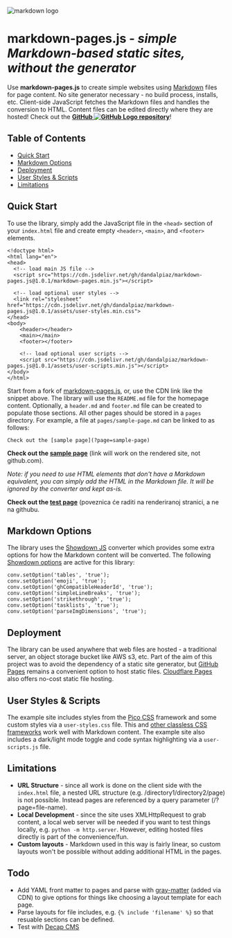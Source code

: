 
![markdown logo](assets/images/mdp.svg)

# markdown-pages.js - _simple Markdown-based static sites, without the generator_

Use **markdown-pages.js** to create simple websites using [Markdown](https://www.markdownguide.org/basic-syntax/) files for page content. No site generator necessary - no build process, installs, etc. Client-side JavaScript fetches the Markdown files and handles the conversion to HTML. Content files can be edited directly where they are hosted! Check out the **[GitHub ![GitHub Logo](assets/images/github.png) repository](https://github.com/dandalpiaz/markdown-pages)**!

## Table of Contents

- [Quick Start](#quick-start)
- [Markdown Options](#markdown-options)
- [Deployment](#deployment)
- [User Styles & Scripts](#user-styles--scripts)
- [Limitations](#limitations)

## Quick Start

To use the library, simply add the JavaScript file in the `<head>` section of your `index.html` file and create empty `<header>`, `<main>`, and `<footer>` elements.

```
<!doctype html>
<html lang="en">
<head>
  <!-- load main JS file -->
  <script src="https://cdn.jsdelivr.net/gh/dandalpiaz/markdown-pages.js@1.0.1/markdown-pages.min.js"></script>

  <!-- load optional user styles -->
  <link rel="stylesheet" href="https://cdn.jsdelivr.net/gh/dandalpiaz/markdown-pages.js@1.0.1/assets/user-styles.min.css">
</head>
<body>
	<header></header>
	<main></main>
	<footer></footer>

	<!-- load optional user scripts -->
	<script src="https://cdn.jsdelivr.net/gh/dandalpiaz/markdown-pages.js@1.0.1/assets/user-scripts.min.js"></script>
</body>
</html>
```

Start from a fork of [markdown-pages.js](https://github.com/dandalpiaz/markdown-pages), or, use the CDN link like the snippet above. The library will use the `README.md` file for the homepage content. Optionally, a `header.md` and `footer.md` file can be created to populate those sections. All other pages should be stored in a `pages` directory. For example, a file at `pages/sample-page.md` can be linked to as follows:

```
Check out the [sample page](?page=sample-page)
```

**Check out the [sample page](?page=sample-page)** (link will work on the rendered site, not github.com).

_Note: if you need to use HTML elements that don't have a Markdown equivalent, you can simply add the HTML in the Markdown file. It will be ignored by the converter and kept as-is._

**Check out the [test page](?page=test)** (poveznica će raditi na renderiranoj stranici, a ne na githubu.

## Markdown Options

The library uses the [Showdown JS](https://showdownjs.com/) converter which provides some extra options for how the Markdown content will be converted. The following [Showdown options](https://showdownjs.com/docs/available-options/) are active for this library:

```
conv.setOption('tables', 'true');
conv.setOption('emoji', 'true');
conv.setOption('ghCompatibleHeaderId', 'true');
conv.setOption('simpleLineBreaks', 'true');
conv.setOption('strikethrough', 'true');
conv.setOption('tasklists', 'true');
conv.setOption('parseImgDimensions', 'true');
```

## Deployment

The library can be used anywhere that web files are hosted - a traditional server, an object storage bucket like AWS s3, etc. Part of the aim of this project was to avoid the dependency of a static site generator, but [GitHub Pages](https://docs.github.com/en/pages/quickstart) remains a convenient option to host static files. [Cloudflare Pages](https://developers.cloudflare.com/pages/framework-guides/deploy-anything/) also offers no-cost static file hosting.

## User Styles & Scripts

The example site includes styles from the [Pico CSS](https://picocss.com/) framework and some custom styles via a `user-styles.css` file. This and [other classless CSS frameworks](https://dohliam.github.io/dropin-minimal-css/) work well with Markdown content. The example site also includes a dark/light mode toggle and code syntax highlighting via a `user-scripts.js` file.

## Limitations

- **URL Structure** - since all work is done on the client side with the `index.html` file, a nested URL structure (e.g. /directory1/directory2/page) is not possible. Instead pages are referenced by a query parameter (/?page=file-name).
- **Local Development** - since the site uses XMLHttpRequest to grab content, a local web server will be needed if you want to test things locally, e.g. `python -m http.server`. However, editing hosted files directly is part of the convenience/fun. 
- **Custom layouts** - Markdown used in this way is fairly linear, so custom layouts won't be possible without adding additional HTML in the pages.

## Todo

- Add YAML front matter to pages and parse with [gray-matter](https://github.com/jonschlinkert/gray-matter/tree/master) (added via CDN) to give options for things like choosing a layout template for each page.
- Parse layouts for file includes, e.g. `{% include 'filename' %}` so that resuable sections can be defined.
- Test with [Decap CMS](https://decapcms.org/)
